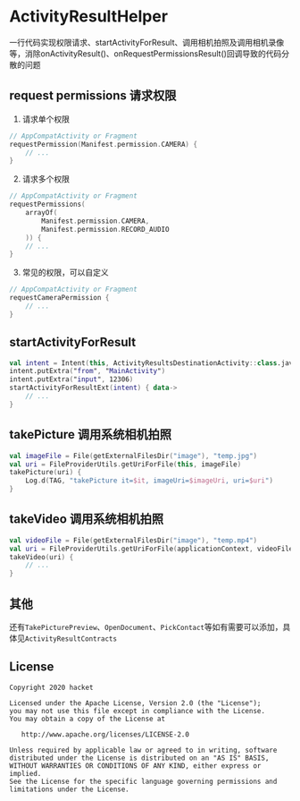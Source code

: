 # ActivityResultHelper

一行代码实现权限请求、startActivityForResult、调用相机拍照及调用相机录像等，消除onActivityResult()、onRequestPermissionsResult()回调导致的代码分散的问题

## request permissions 请求权限
1. 请求单个权限
```kotlin
// AppCompatActivity or Fragment
requestPermission(Manifest.permission.CAMERA) {
    // ...
}
```

2. 请求多个权限
```kotlin
// AppCompatActivity or Fragment
requestPermissions(
    arrayOf(
        Manifest.permission.CAMERA,
        Manifest.permission.RECORD_AUDIO
    )) {
    // ...    
}
```

3. 常见的权限，可以自定义
```kotlin
// AppCompatActivity or Fragment
requestCameraPermission {
    // ...
}
```

## startActivityForResult
```kotlin
val intent = Intent(this, ActivityResultsDestinationActivity::class.java)
intent.putExtra("from", "MainActivity")
intent.putExtra("input", 12306)
startActivityForResultExt(intent) { data->
    // ...
}
```

## takePicture 调用系统相机拍照
```kotlin
val imageFile = File(getExternalFilesDir("image"), "temp.jpg")
val uri = FileProviderUtils.getUriForFile(this, imageFile)
takePicture(uri) {
    Log.d(TAG, "takePicture it=$it, imageUri=$imageUri, uri=$uri")
}
```

## takeVideo 调用系统相机拍照
```kotlin
val videoFile = File(getExternalFilesDir("image"), "temp.mp4")
val uri = FileProviderUtils.getUriForFile(applicationContext, videoFile)
takeVideo(uri) {
    // ... 
}
```

## 其他
还有`TakePicturePreview`、`OpenDocument`、`PickContact`等如有需要可以添加，具体见`ActivityResultContracts`

## License

    Copyright 2020 hacket

    Licensed under the Apache License, Version 2.0 (the "License");
    you may not use this file except in compliance with the License.
    You may obtain a copy of the License at

       http://www.apache.org/licenses/LICENSE-2.0

    Unless required by applicable law or agreed to in writing, software
    distributed under the License is distributed on an "AS IS" BASIS,
    WITHOUT WARRANTIES OR CONDITIONS OF ANY KIND, either express or implied.
    See the License for the specific language governing permissions and
    limitations under the License.